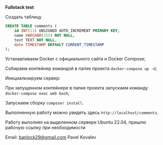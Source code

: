**Fullstack test**


Создать таблицу
```SQL
CREATE TABLE comments (
    id INT(11) UNSIGNED AUTO_INCREMENT PRIMARY KEY,
    name VARCHAR(255) NOT NULL,
    text TEXT NOT NULL,
    date TIMESTAMP DEFAULT CURRENT_TIMESTAMP
);
```
Устанавливаем Docker c официального сайта и Docker Compose;

Собираем контейнер командой в папке проекта ```docker-compose up -d```;

Инициализируем сервер:

При запущенном контейнере в папке проекта запускаем команду ```docker-compose exec web bash```;

Запускаем сборку ```composer install```.

Выполненную работу можно увидеть здесь ```http://localhost/comments```.

Работу выполнял на выделенном сервере Ubuntu 22.04, пришлю рабочую ссылку при необходимости

Email: banlock29@gmail.com
Pavel Kovalev
